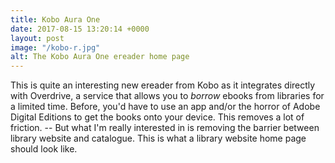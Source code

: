```yaml
---
title: Kobo Aura One
date: 2017-08-15 13:20:14 +0000
layout: post
image: "/kobo-r.jpg"
alt: The Kobo Aura One ereader home page
---
```



This is quite an interesting new ereader from Kobo as it integrates directly with Overdrive, a service that allows you to *borrow* ebooks from libraries for a limited time. Before, you'd have to use an app and/or the horror of Adobe Digital Editions to get the books onto your device. This removes a lot of friction. -- But what I'm really interested in is removing the barrier between library website and catalogue. This is what a library website home page should look like.